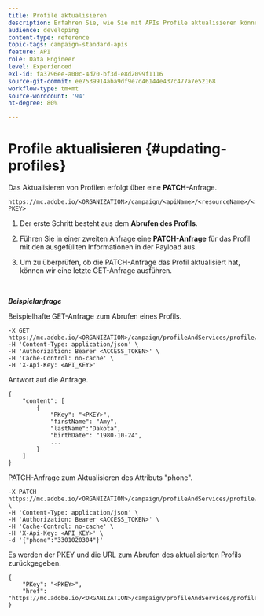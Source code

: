 ```yaml
---
title: Profile aktualisieren
description: Erfahren Sie, wie Sie mit APIs Profile aktualisieren können.
audience: developing
content-type: reference
topic-tags: campaign-standard-apis
feature: API
role: Data Engineer
level: Experienced
exl-id: fa3796ee-a00c-4d70-bf3d-e8d2099f1116
source-git-commit: ee7539914aba9df9e7d46144e437c477a7e52168
workflow-type: tm+mt
source-wordcount: '94'
ht-degree: 80%

---
```


# Profile aktualisieren {#updating-profiles}

Das Aktualisieren von Profilen erfolgt über eine **PATCH**-Anfrage.

`https://mc.adobe.io/<ORGANIZATION>/campaign/<apiName>/<resourceName>/<PKEY>`

1. Der erste Schritt besteht aus dem **Abrufen des Profils**.

1. Führen Sie in einer zweiten Anfrage eine **PATCH-Anfrage** für das Profil mit den ausgefüllten Informationen in der Payload aus.

1. Um zu überprüfen, ob die PATCH-Anfrage das Profil aktualisiert hat, können wir eine letzte GET-Anfrage ausführen.

<br/>

***Beispielanfrage***

Beispielhafte GET-Anfrage zum Abrufen eines Profils.

```
-X GET https://mc.adobe.io/<ORGANIZATION>/campaign/profileAndServices/profile/<PKEY>\
-H 'Content-Type: application/json' \
-H 'Authorization: Bearer <ACCESS_TOKEN>' \
-H 'Cache-Control: no-cache' \
-H 'X-Api-Key: <API_KEY>'
```

Antwort auf die Anfrage.

```
{
    "content": [
        {
            "PKey": "<PKEY>",
            "firstName": "Amy",
            "lastName":"Dakota",
            "birthDate": "1980-10-24",
            ...
        }
    ]
}
```

PATCH-Anfrage zum Aktualisieren des Attributs &quot;phone&quot;.

```
-X PATCH https://mc.adobe.io/<ORGANIZATION>/campaign/profileAndServices/profile/<PKEY> \
-H 'Content-Type: application/json' \
-H 'Authorization: Bearer <ACCESS_TOKEN>' \
-H 'Cache-Control: no-cache' \
-H 'X-Api-Key: <API_KEY>' \
-d '{"phone":"3301020304"}'
```

Es werden der PKEY und die URL zum Abrufen des aktualisierten Profils zurückgegeben.

```
{
    "PKey": "<PKEY>",
    "href": "https://mc.adobe.io/<ORGANIZATION>/campaign/profileAndServices/profile/@2v1dr3ZKJveMDhAdh0MPnh9hNQQ93qb7AW6BNVVKknjwXvTZRBAgUqz1SNcB4ZndgjqOofx3BwBZYBftlmObISoM3rs"
}
```

